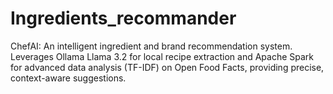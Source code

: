 # Ingredients_recommander
ChefAI: An intelligent ingredient and brand recommendation system. Leverages Ollama Llama 3.2 for local recipe extraction and Apache Spark for advanced data analysis (TF-IDF) on Open Food Facts, providing precise, context-aware suggestions.
